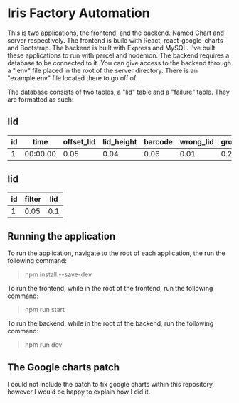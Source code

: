 # Iris Factory Automation
This is two applications, the frontend, and the backend. Named Chart and server respectively. The frontend is build with React, react-google-charts and Bootstrap. The backend is built with Express and MySQL. I've built these applications to run with parcel and nodemon. The backend requires a database to be connected to it. You can give access to the backend through a ".env" file placed in the root of the server directory. There is an "example.env" file located there to go off of. 

The database consists of two tables, a "lid" table and a "failure" table. They are formatted as such:

## lid
| id | time | offset_lid | lid_height | barcode | wrong_lid | gross_defect | sealing_surface |
|----|------|------------|------------|---------|-----------|--------------|-----------------|
|1|00:00:00|0.05|0.04|0.06|0.01|0.2|0.3|

## lid

|id|filter|lid|
|--|------|---|
|1|0.05|0.1

## Running the application
To run the application, navigate to the root of each application, the run the following command:
> npm install --save-dev

To run the frontend, while in the root of the frontend, run the following command:
> npm run start

To run the backend, while in the root of the backend, run the following command:
> npm run dev

## The Google charts patch
I could not include the patch to fix google charts within this repository, however I would be happy to explain how I did it.